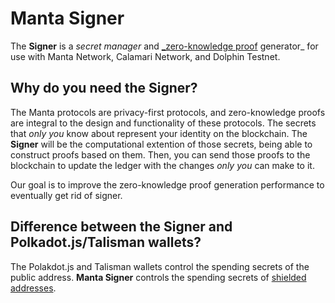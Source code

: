 # Manta Signer

The **Signer** is a _secret manager_ and [_zero-knowledge proof](./ZKP.md) generator_ for use with Manta Network, Calamari Network, and Dolphin Testnet. 

## Why do you need the Signer?

The Manta protocols are privacy-first protocols, and zero-knowledge proofs are integral to the design and functionality of these protocols. The secrets that _only you_ know about represent your identity on the blockchain. The **Signer** will be the computational extention of those secrets, being able to construct proofs based on them. Then, you can send those proofs to the blockchain to update the ledger with the changes _only you_ can make to it.

Our goal is to improve the zero-knowledge proof generation performance to eventually get rid of signer.

## Difference between the Signer and Polkadot.js/Talisman wallets?

The Polakdot.js and Talisman wallets control the spending secrets of the public address. **Manta Signer** controls the spending secrets of [shielded addresses](./ShieldedAddress.md).
